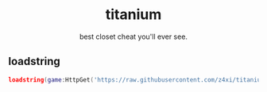 <h1 align='center'>titanium</h1>

<p align='center'>best closet cheat you'll ever see.</p>


## loadstring
```lua
loadstring(game:HttpGet('https://raw.githubusercontent.com/z4xi/titanium/main/main.lua'))()
```

